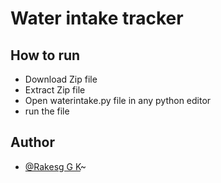 
# Water intake tracker

## How to run

 - Download Zip file
 - Extract Zip file
 - Open waterintake.py file in any python editor
 - run the file

## Author

- [@Rakesg G K](https://github.com/RAKESH-GK/)~